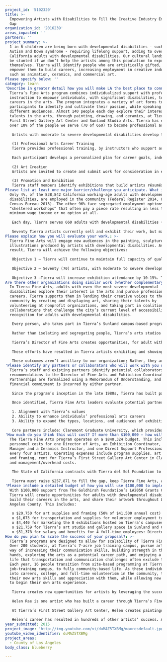 ```yaml
---
project_id: '5102320'
title: >-
  Empowering Artists with Disabilities to Fill the Creative Industry Employment
  Gap
organization_id: '2016239'
areas_impacted: ''
partners: ''
project_summary: >-
  1 in 6 children are being born with developmental disabilities - such as
  Autism and Down syndrome - requiring lifelong support, adding to over 830,000
  California adults with developmental disabilities. Our cultural landscape will
  be stunted if we don’t help the artists among this population to express
  themselves. Tierra will identify people who are artistically gifted, and
  empower them to build careers, increasing employment in creative industries
  such as animation, ceramics, and commercial art.
Please specify below: ''
category: learn
'Describe in greater detail how you will make LA the best place to connect:': >-
  Tierra’s Fine Arts program combines individualized support with professional
  instruction to empower individuals, with significant disabilities, to build
  careers in the arts. The program integrates a variety of art forms to allow
  participants to identify and cultivate their passion, while speaking to
  different audiences. Almost 140 people each day explore their interest and
  talents in the arts, through painting, drawing, and ceramics, at Tierra’s
  First Street Gallery Art Center and Sunland Studio Arts. Tierra has enabled
  over 10% of the people we serve (70 of 660) to become professional artists.
   
   Artists with moderate to severe developmental disabilities develop their artistic skills, create art, and display and sell their work throughout Los Angeles County. Tierra Fine Arts is a year-round program that provides individualized instruction each weekday. The program is comprised of:
   
   (1) Professional Arts Career Training
   Tierra provides professional training, by instructors who support artists in building their arts résumé, and guide development of career skills such as writing artist statements, creating exhibition themes, and selecting and installing art for exhibitions. These skills prepare the artists to market their complete, fully-developed résumés.
   
   Each participant develops a personalized plan for career goals, independent transportation, and social skills. This plan might include developing their career skills by volunteering at non-profit organizations. Artists, in the Tierra Fine Arts program, teach arts and serve vulnerable populations at non-profits including: Joslyn Senior Center, daCenter for the Arts, and Emerson Village Assisted Living.
   
   (2) Art Creation
   Artists are invited to create and submit work for consideration in exhibitions. For a recent exhibition, called “The Open Road”, Tierra artist Joe Zaldivar created and submitted an illustration of Hamer Toyota’s lobby. This piece was featured in the announcement, at the artist reception held at Hamer, and has become a permanent piece of art in the dealer’s lobby since March.
   
   (3) Promotion and Exhibition
   Tierra staff members identify exhibitions that build artists résumés and share work. Tierra builds relationships with galleries and local businesses to increase the reach of the artwork at 6 or more exhibitions each year. As a result, people in Los Angeles have an example of how they, and their family or friends with disabilities, can overcome challenges to achieve their goals.
Please list at least one major barrier/challenge you anticipate. What is your strategy for overcoming these obstacles?: >-
  Only 4%, of the 838,842 California working-age adults with developmental
  disabilities, are employed in the community (Federal Register 2014, U.S.
  Census Bureau 2013). The other 96% face segregated employment options in
  “sheltered workshops” that often pay a piece rate resulting in less than
  minimum wage income or no option at all.
   
   Each day, Tierra serves 660 adults with developmental disabilities (740 each year), while creating scalable models that will allow our community to support these individuals as they pursue employment.
   
   Seventy Tierra artists currently sell and exhibit their work, but many more have the artistic skill to transition into careers. Limited communication skills and social networks prevent them from advocating for themselves and marketing their work. Tierra’s staff identify opportunities for artists, in our programs, to build their resumes by participating in juried competitions, and installations at local businesses, and exhibitions.
Please explain how you will evaluate your work.: >-
  Tierra Fine Arts will engage new audiences in the painting, sculptures, and
  illustrations produced by artists with developmental disabilities. As a
  result, Tierra will achieve the following objectives:
   
   Objective 1 – Tierra will continue to maintain full capacity of quality art programs, helping 140 people each day (260 each week) improve their skills in the fine arts, work ethic, productivity, workplace conduct, safety skills, communication skills, mobility skills, and money skills.
   
   Objective 2 – Seventy (70) artists, with moderate to severe developmental disabilities, will build their professional arts resume by publicly exhibiting their work.
   
   Objective 3 –Tierra will increase exhibition attendance by 10-15%. The sales, exhibitions, and attendance will be monitored and compared to prior years’, to determine if changes made in that year positively or negatively impacted the community’s involvement.
Are there other organizations doing similar work (whether complementary or competitive)? What is unique about your proposed approach?: >-
  In Tierra Fine Arts, adults with even the most severe developmental
  disabilities explore their interest in the arts and pursue professional arts
  careers. Tierra supports them in lending their creative voices to the entire
  community by creating and displaying art, sharing their talents by
  volunteering at nonprofit organizations, and taking part in coalitions and
  collaborations that challenge the city’s current level of accessibility and
  recognition for adults with developmental disabilities.
   
   Every person, who takes part in Tierra’s Sunland campus-based programs, has the opportunity to take part in fine arts classes. No matter what level of interest an individual has, a professional arts instructor guides them in exploring fine arts, identifying their interests, and pursuing their career and life goals.
   
   Rather than isolating and segregating people, Tierra’s arts studios are a launching point for the person’s community involvement. Through partnerships with over 110 non-profit organizations, participants explore a wide variety of arts careers, while serving others by teaching art classes to seniors and children, and providing docent services at art galleries.
   
   Tierra’s Director of Fine Arts creates opportunities, for adult with developmental disabilities to expand their arts careers. By participating in arts coalitions, such as Arts for L.A., Art Beyond Sight, and Claremont Museum of Art, and sitting on the board of Los Angeles Art Association and The Pederson Museum, Tierra has a voice in the direction of the arts throughout Los Angeles County.
   
   These efforts have resulted in Tierra artists exhibiting and showing their work in 52 locations across the United States and five other countries. Tierra Fine Arts has presented at Los Angeles-based arts exhibitions that draw international audiences, including an exclusive art exhibition at the 2015 Special Olympics World Games. This exhibition was held over 10 days at USC and UCLA, creating opportunities for people from over 165 countries to experience the art and build inclusion and acceptance for artists with disabilities.
   
   These outcomes aren’t ancillary to our organization; Rather, they are the natural results of Tierra’s efforts to live out our vision to empower people with disabilities to fulfill their potential and desire to become productive citizens who are accepted and valued for the contributions they make to the economic, civic, and cultural vitality of our community.
'Please identify any partners or collaborators who will work with you on this project. How much of the $100,000 grant award will each partner receive?': >-
  Tierra’s staff and existing partners identify potential collaborators and make
  recommendations to the Director of Fine Arts and Exhibition Coordinator.
  Partnerships are formalized using a Memorandum of Understanding, and no
  financial commitment is incurred by either partner.
   
   Since the program’s inception in the late 1980s, Tierra has built partnerships with 52 galleries, collectors, companies, and universities that have resulted in Tierra artists’ work being exhibited in 257 shows at venues such as The Special Olympics World Games at USC and UCLA, The Good Luck Gallery Los Angeles, The Smithsonian Institution and Kennedy Center in Washington D.C., Valley Presbyterian Hospital, L.A. City Hall, and internationally in Belgium, Germany, Japan, and Canada.
   
   Once identified, Tierra Fine Arts leaders evaluate potential partners using the following criteria:
   
   1. Alignment with Tierra’s values
   2. Ability to enhance individuals’ professional arts careers
   3. Ability to expand the types, locations, and audiences of exhibitions in which Tierra participates
   
   Core partners include: Claremont Graduate University, which provides exhibition opportunities; J. Paul Getty Foundation, which has provided undergraduate interns to Tierra Fine Arts each year for the past 21 years; and Claremont Chamber of Commerce, which will provide advertising for exhibitions, and will connect Tierra’s Director of Fine Arts to opportunities to speak, about the program, to community organizations. This partnership will also provide marketing consultation with SCORE, a nonprofit association that uses a mentorship-based model to grow small businesses.
'How much do you think this will cost? If more than $100,000 – how will you cover the additional costs?': >-
  The Tierra Fine Arts program operates on a $840,324 budget. This includes
  personnel costs for one Director of Arts, an Exhibition Coordinator, a Gallery
  Manager and a Ceramics Instructor, and one Direct Support Professional for
  every four artists. Operating expenses include program supplies, art supplies
  and framing, rent for Tierra’s First Street Gallery Art Center in Claremont,
  and management/overhead costs.
   
   The State of California contracts with Tierra del Sol Foundation to provide basic custodial care to adults with developmental disabilities. This contract totals $582,453 in the current fiscal year. However, none of these funds are available for the art program; Tierra relies on fundraising to sustain and grow this program. 
   
   Tierra must raise $257,871 to fill the gap, keep Tierra Fine Arts, and ensure ongoing professional instruction and exhibition opportunities for the adults we serve. This is 30% of Tierra’s fiscal year 2016 fundraising budget. Tierra designates this large percentage, of our fundraising, to this program because of the value it provides to the participants’ careers, and to the community’s appreciation of the art and the artists. Tierra’s Circle of Inspiration plays a key role in sustaining the organization’s annual source of funding income from individuals. The newly-launched campaign establishes a formal platform to cultivate, steward and recognize longtime and new contributors who have the ability to support Tierra via a minimum annual gift of $1,000. These individuals are also encouraged to serve as ambassadors, advocate Tierra’s mission and renew or increase their commitment on an annual basis. Circle of Inspiration members’ loyalty and commitment is celebrated with a special recognition event at yearend, as well as continued opportunities for members to engage in educational, fundraising, and advocacy events.
'Please include a detailed budget of how you will use $100,000 to implement this project.': >-
  With $100,000 support from The Goldhirsh Foundation’s LA2050 Grants Challenge,
  Tierra will create opportunities for adults with developmental disabilities to
  build their careers in the arts, and share their artwork throughout Los
  Angeles County. This includes:
   
   o $20,750 for art supplies and framing (50% of $41,500 annual cost)
   o $1,673 for transportation and supplies for volunteer employment training (20% of $8,340 annual cost)
   o $4,440 for marketing the 8 exhibitions hosted on Tierra’s campuses (100% of annual printing, publishing, and mailing cost)
   o $21,759 for Tierra’s art studio and gallery space in Sunland and Claremont (25% of $87,036 annual cost)
   o $51,378 for salary and benefits for 4 full-time employees: Director of Arts, Exhibition Coordinator, Gallery Manager, and Ceramics Instructor (25% of $205,513 annual cost)
How do you plan to scale the success of your proposal?: >-
  Tierra’s programs are designed to allow for scalability of Tierra Fine Arts.
  Over 200 students, at Tierra’s 7-acre job training campus, pursue arts as a
  way of increasing their communication skills, building strength in their
  hands, exploring the arts as a potential career path, and enjoying a part of
  life that transportation and communication challenges often exclude them from.
  Each year, 16 people transition from site-based programming at Tierra’ Sunland
  job-training campus, to fully community-based life. As these individuals move
  into careers, college, and full-time volunteerism in the community, they take
  their new arts skills and appreciation with them, while allowing new students
  to begin their own arts experience.
   
   Tierra creates new opportunities for artists by leveraging the success of Tierra artists, and involving guest artists and curators, such as Gallerist Daniel Weinberg and David Pagel, art critic for the Los Angeles Times. As artists’ careers take off, their work becomes sought-after by collectors and galleries, which contact Tierra directly to request installations and exhibitions. Tierra’s Exhibition Coordinator expands the impact of these opportunities by enabling new artists to exhibit their work alongside the career artist, thereby building their resume and launching their own professional arts career.
   
   Helen Rae is one artist who has built a career through Tierra’s Fine Arts program. At the age of 70, and despite her inability to use verbal communication, Helen has inspired a dedicated following of art lovers who seek out and collect her work.
   
   At Tierra’s First Street Gallery Art Center, Helen creates paintings and drawings that are animated and full of character. Helen began creating art at Tierra in 1990, at the age of 52. Since then, her work has been shown at GoodLuck Gallery, ACME Gallery Los Angeles, and Claremont Graduate University. She earned an Award of Recognition from the Artists Beyond Disabilities Exhibition in Pasadena. Helen’s work has been featured across the country and internationally, including shows in New York City, Boston, Washington D.C., Belgium and Scotland, and a traveling exhibit viewed in Okinawa, Fukuka, and Miyazaki Japan.
   
   Helen’s career has resulted in hundreds of other artists’ success. As people discover her art, they realize that disability does not have to be a barrier to creativity, and open themselves up to appreciating art from other artists in Tierra’s program.
year_submitted: 2015
project_image: 'http://img.youtube.com/vi/duMAZ5TXBMg/maxresdefault.jpg'
youtube_video_identifier: duMAZ5TXBMg
project_areas:
  - County of Los Angeles
body_class: blueberry

---
```

